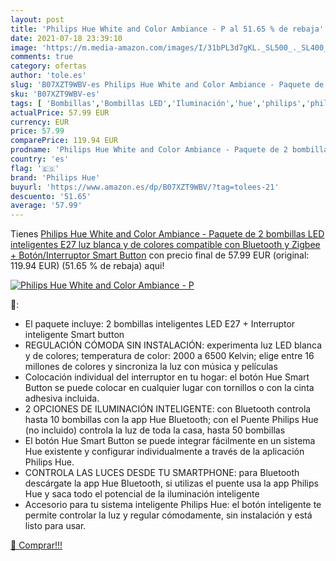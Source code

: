 ```yaml
---
layout: post
title: 'Philips Hue White and Color Ambiance - P al 51.65 % de rebaja'
date: 2021-07-18 23:39:10
image: 'https://m.media-amazon.com/images/I/31bPL3d7gKL._SL500_._SL400_.jpg'
comments: true
category: ofertas
author: 'tole.es'
slug: 'B07XZT9WBV-es Philips Hue White and Color Ambiance - Paquete de 2...'
sku: 'B07XZT9WBV-es'
tags: [ 'Bombillas','Bombillas LED','Iluminación','hue','philips','philips hue', ]
actualPrice: 57.99 EUR
currency: EUR
price: 57.99
comparePrice: 119.94 EUR
prodname: 'Philips Hue White and Color Ambiance - Paquete de 2 bombillas LED inteligentes E27  luz blanca y de colores  compatible con Bluetooth y Zigbee + Botón/Interruptor Smart Button'
country: 'es'
flag: '🇪🇸'
brand: 'Philips Hue'
buyurl: 'https://www.amazon.es/dp/B07XZT9WBV/?tag=tolees-21'
descuento: '51.65'
average: '57.99'
---
```


Tienes [Philips Hue White and Color Ambiance - Paquete de 2 bombillas LED inteligentes E27  luz blanca y de colores  compatible con Bluetooth y Zigbee + Botón/Interruptor Smart Button](https://www.amazon.es/dp/B07XZT9WBV/?tag=tolees-21) con precio final de  57.99 EUR (original: 119.94 EUR) (51.65 %  de rebaja) aqui!

[![Philips Hue White and Color Ambiance - P](https://m.media-amazon.com/images/I/31bPL3d7gKL._SL500_._SL400_.jpg)](https://www.amazon.es/dp/B07XZT9WBV/?tag=tolees-21)

🔎:

- El paquete incluye: 2 bombillas inteligentes LED E27 + Interruptor inteligente Smart button
- REGULACIÓN CÓMODA SIN INSTALACIÓN: experimenta luz LED blanca y de colores; temperatura de color: 2000 a 6500 Kelvin; elige entre 16 millones de colores y sincroniza la luz con música y películas
- Colocación individual del interruptor en tu hogar: el botón Hue Smart Button se puede colocar en cualquier lugar con tornillos o con la cinta adhesiva incluida.
- 2 OPCIONES DE ILUMINACIÓN INTELIGENTE: con Bluetooth controla hasta 10 bombillas con la app Hue Bluetooth; con el Puente Philips Hue (no incluido) controla la luz de toda la casa, hasta 50 bombillas
- El botón Hue Smart Button se puede integrar fácilmente en un sistema Hue existente y configurar individualmente a través de la aplicación Philips Hue.
- CONTROLA LAS LUCES DESDE TU SMARTPHONE: para Bluetooth descárgate la app Hue Bluetooth, si utilizas el puente usa la app Philips Hue y saca todo el potencial de la iluminación inteligente
- Accesorio para tu sistema inteligente Philips Hue: el botón inteligente te permite controlar la luz y regular cómodamente, sin instalación y está listo para usar.

[🛒 Comprar!!!](https://www.amazon.es/dp/B07XZT9WBV/?tag=tolees-21)
